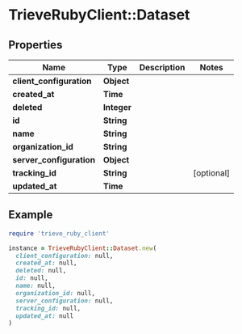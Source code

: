 # TrieveRubyClient::Dataset

## Properties

| Name | Type | Description | Notes |
| ---- | ---- | ----------- | ----- |
| **client_configuration** | **Object** |  |  |
| **created_at** | **Time** |  |  |
| **deleted** | **Integer** |  |  |
| **id** | **String** |  |  |
| **name** | **String** |  |  |
| **organization_id** | **String** |  |  |
| **server_configuration** | **Object** |  |  |
| **tracking_id** | **String** |  | [optional] |
| **updated_at** | **Time** |  |  |

## Example

```ruby
require 'trieve_ruby_client'

instance = TrieveRubyClient::Dataset.new(
  client_configuration: null,
  created_at: null,
  deleted: null,
  id: null,
  name: null,
  organization_id: null,
  server_configuration: null,
  tracking_id: null,
  updated_at: null
)
```

